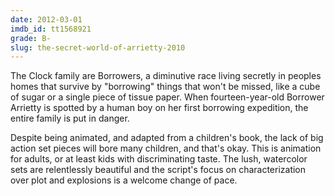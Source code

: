 ```yaml
---
date: 2012-03-01
imdb_id: tt1568921
grade: B-
slug: the-secret-world-of-arrietty-2010
---
```


The Clock family are Borrowers, a diminutive race living secretly in peoples homes that survive by "borrowing" things that won't be missed, like a cube of sugar or a single piece of tissue paper. When fourteen-year-old Borrower Arrietty is spotted by a human boy on her first borrowing expedition, the entire family is put in danger.

Despite being animated, and adapted from a children's book, the lack of big action set pieces will bore many children, and that's okay. This is animation for adults, or at least kids with discriminating taste. The lush, watercolor sets are relentlessly beautiful and the script's focus on characterization over plot and explosions is a welcome change of pace.
